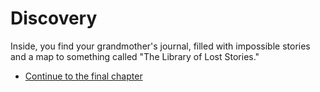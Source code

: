 # Discovery

Inside, you find your grandmother's journal, filled with impossible stories and a map to something called "The Library of Lost Stories."

- [Continue to the final chapter](../../epilogue/ending-1.md)